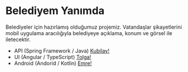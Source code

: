 # Belediyem Yanımda
Belediyeler için hazırlamış olduğumuz projemiz. Vatandaşlar şikayetlerini mobil uygulama aracılığıyla belediyeye açıklama, konum ve görsel ile iletecektir.

* API     (Spring Framework / Java)              [Kubilay!](https://www.linkedin.com/in/kubilaycicekk/)
* UI      (Angular / TypeScript)                 [Tolga!](https://www.linkedin.com/in/tolgakolek/)
* Android (Andorid / Kotlin)                     [Emre!](https://www.linkedin.com/in/emregorenn/)

